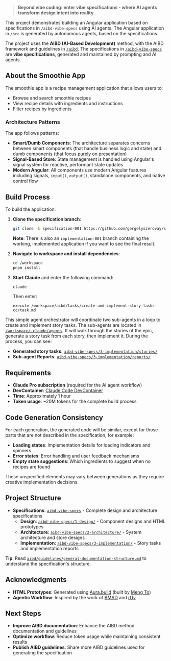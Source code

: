 > **Beyond vibe coding: enter vibe specifications - where AI agents transform design intent into reality**

This project demonstrates building an Angular application based on specifications in `/aibd-vibe-specs` using AI agents. The Angular application in `/src` is generated by autonomous agents, based on the specifications.

The project uses the **AIBD (AI-Based Development)** method, with the AIBD framework and guidelines in [`/aibd`](aibd). The specifications in [`/aibd-vibe-specs`](aibd-vibe-specs) are **vibe specifications**, generated and maintained by prompting and AI agents.

## About the Smoothie App

The smoothie app is a recipe management application that allows users to:

- Browse and search smoothie recipes
- View recipe details with ingredients and instructions
- Filter recipes by ingredients

### Architecture Patterns

The app follows patterns:

- **Smart/Dumb Components**: The architecture separates concerns between smart components (that handle business logic and state) and dumb components (that focus purely on presentation)
- **Signal-Based Store**: State management is handled using Angular's signal system for reactive, performant state updates
- **Modern Angular**: All components use modern Angular features including signals, `input()`, `output()`, standalone components, and native control flow

## Build Process

To build the application:

1. **Clone the specification branch**:

   ```bash
   git clone -b specification-001 https://github.com/gergelyszerovay/smoothie-app-angular /workspace
   ```

   **Note**: There is also an `implementation-001` branch containing the working, implemented application if you want to see the final result.

2. **Navigate to workspace and install dependencies**:

   ```bash
   cd /workspace
   pnpm install
   ```

3. **Start Claude** and enter the following command:

   ```bash
   claude
   ```

   Then enter:

   ```
   execute /workspace/aibd/tasks/create-and-implement-story-tasks-cc/task.md
   ```

This simple agent orchestrator will coordinate two sub-agents in a loop to create and implement story tasks. The sub-agents are located in [`/workspace/.claude/agents`](.claude/agents). It will walk through the stories of the epic, generate a story task from each story, then implement it. During the process, you can see:

- **Generated story tasks**: [`aibd-vibe-specs/3-implementation/stories/`](aibd-vibe-specs/3-implementation/stories/)
- **Sub-agent Reports**: [`aibd-vibe-specs/3-implementation/reports/`](aibd-vibe-specs/3-implementation/reports/)

## Requirements

- **Claude Pro subscription** (required for the AI agent workflow)
- **DevContainer**: [Claude Code DevContainer](https://docs.anthropic.com/en/docs/claude-code/devcontainer)
- **Time**: Approximately 1 hour
- **Token usage**: ~20M tokens for the complete build process

## Code Generation Consistency

For each generation, the generated code will be similar, except for those parts that are not described in the specification, for example:

- **Loading states**: Implementation details for loading indicators and spinners
- **Error states**: Error handling and user feedback mechanisms
- **Empty state suggestions**: Which ingredients to suggest when no recipes are found

These unspecified elements may vary between generations as they require creative implementation decisions.

## Project Structure

- **Specifications**: [`aibd-vibe-specs`](aibd-vibe-specs) - Complete design and architecture specifications
  - **Design**: [`aibd-vibe-specs/1-design/`](aibd-vibe-specs/1-design/) - Component designs and HTML prototypes
  - **Architecture**: [`aibd-vibe-specs/2-architecture/`](aibd-vibe-specs/2-architecture/) - System architecture and store designs
  - **Implementation**: [`aibd-vibe-specs/3-implementation/`](aibd-vibe-specs/3-implementation/) - Story tasks and implementation reports

**Tip**: Read [`aibd/guidelines/general-documentation-structure.md`](aibd/guidelines/general-documentation-structure.md) to understand the specification's structure.

## Acknowledgments

- **HTML Prototypes**: Generated using [Aura.build](https://aura.build) (built by [Meng To](https://www.linkedin.com/in/mengto/))
- **Agentic Workflow**: Inspired by the work of [BMAD](https://github.com/bmadcode) and [rUv](https://github.com/ruvnet)

## Next Steps

- **Improve AIBD documentation**: Enhance the AIBD method documentation and guidelines
- **Optimize workflow**: Reduce token usage while maintaining consistent results
- **Publish AIBD guidelines**: Share more AIBD guidelines used for generating the specification
